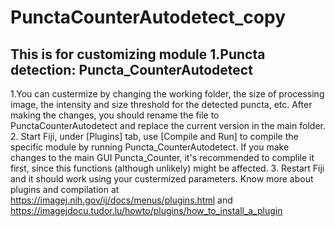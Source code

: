 # PunctaCounterAutodetect_copy

This is for customizing module 1.Puncta detection: Puncta_CounterAutodetect               
-    
  1.You can custermize by changing the working folder, the size of processing image, the intensity and size threshold for the detected puncta, etc. After making the changes, you should rename the file to PunctaCounterAutodetect and replace the current version in the main folder. 
  2. Start Fiji, under [Plugins] tab, use [Compile and Run] to compile the specific module by running Puncta_CounterAutodetect. If you make changes to the main GUI Puncta_Counter, it's recommended to complile it first, since this functions (although unlikely) might be affected. 
  3. Restart Fiji and it should work using your custermized parameters. Know more about plugins and compilation at https://imagej.nih.gov/ij/docs/menus/plugins.html and https://imagejdocu.tudor.lu/howto/plugins/how_to_install_a_plugin
